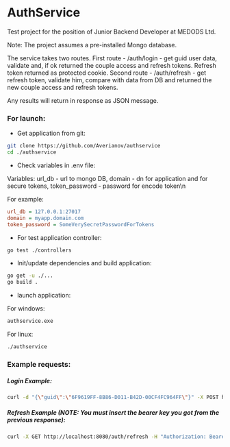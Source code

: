 # AuthService

Test project for the position of Junior Backend Developer at MEDODS Ltd.

Note: The project assumes a pre-installed Mongo database.

The service takes two routes. First route - /auth/login - get guid user data, validate and, if ok returned the couple access and refresh tokens. Refresh token returned as protected cookie. Second route - /auth/refresh - get refresh token, validate him, compare with data from DB and returned the new couple access and refresh tokens.

Any results will return in response as JSON message.

### For launch:

* Get application from git:
```bash
git clone https://github.com/Averianov/authservice
cd ./authservice
```

* Check variables in .env file:

Variables: url_db - url to mongo DB, domain - dn for application and for secure tokens, token_password - password for encode token\n

For example:
```cfg
url_db = 127.0.0.1:27017
domain = myapp.domain.com
token_password = SomeVerySecretPasswordForTokens
```

* For test application controller:
```bash
go test ./controllers
```

* Init/update dependencies and build application:
```bash
go get -u ./...
go build .
```

* launch application:

For windows:
```bash
authservice.exe
```
For linux:
```bash
./authservice
```
### Example requests:

##### Login Example:
```bash
curl -d "{\"guid\":\"6F9619FF-8B86-D011-B42D-00CF4FC964FF\"}" -X POST http://localhost:8080/auth/login -H "Content-Type:application/json" -v
```

##### Refresh Example (NOTE: You must insert the bearer key you got from the previous response):
```bash
curl -X GET http://localhost:8080/auth/refresh -H "Authorization: Bearer eyJhbGciOiJIUzI1NiIsInR5cCI6IkpXVCJ9.eyJBY2NvdW50SWQiOjF9.LrpWOP5Gi7Xn-vq-XBvR7dvnt-w8ZlhOS2qVfdv0t_M" -v
```